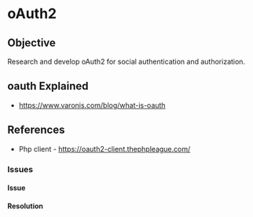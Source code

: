 # oAuth2

## Objective
Research and develop oAuth2 for social authentication and authorization. 

## oauth Explained
- https://www.varonis.com/blog/what-is-oauth

## References
- Php client - https://oauth2-client.thephpleague.com/

### Issues
#### Issue

#### Resolution 